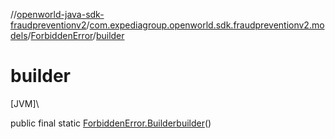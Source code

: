 //[openworld-java-sdk-fraudpreventionv2](../../../index.md)/[com.expediagroup.openworld.sdk.fraudpreventionv2.models](../index.md)/[ForbiddenError](index.md)/[builder](builder.md)

# builder

[JVM]\

public final static [ForbiddenError.Builder](-builder/index.md)[builder](builder.md)()
